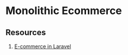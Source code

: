 # Monolithic Ecommerce

## Resources
1. [E-commerce in Laravel](https://blog.pusher.com/ecommerce-laravel-vue-part-2/)